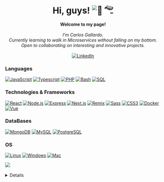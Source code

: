 <h1 align="center">Hi, guys! <img src="https://github-production-user-asset-6210df.s3.amazonaws.com/24524555/238178097-766d336d-b87d-44ba-807c-c51de2bc6b4d.gif" width="28px" alt="👋"/> <img src="logo.gif" alt="My Logo" width="28px" /></h1>

<p align="center">
    <b>Welcome to my page!</b><br><br>
    <i>
        I'm Carlos Gallardo.<br>
        Currently learning to walk in Microservices without falling on my bottom.<br>
        Open to collaborating on interesting and innovative projects.<br>
    </i><br>
    <a href="https://www.linkedin.com/in/carlos-gallardo-693768198">
        <img src="https://img.shields.io/badge/LinkedIn-blue?style=flat-square&logo=linkedin" alt="LinkedIn">
    </a>
</p>

### Languages

[![JavaScript](https://img.shields.io/badge/javascript-black?style=for-the-badge&logo=javascript)](https://github.com/rexpeto)
[![Typescript](https://img.shields.io/badge/Typescript-black?style=for-the-badge&logo=typescript)](https://github.com/rexpeto)
[![PHP](https://img.shields.io/badge/php-black?style=for-the-badge&logo=php)](https://github.com/rexpeto)
[![Bash](https://img.shields.io/badge/bash-black?style=for-the-badge&logo=gnu-bash&logoColor=white)](https://github.com/rexpeto)
[![SQL](https://img.shields.io/badge/sql-black?style=for-the-badge&logo=mysql)](https://github.com/rexpeto)

### Technologies & Frameworks

[![React](https://img.shields.io/badge/react-black?style=for-the-badge&logo=react)](https://github.com/rexpeto)
[![Node.js](https://img.shields.io/badge/node.js-black?style=for-the-badge&logo=nodedotjs)](https://github.com/rexpeto)
[![Express](https://img.shields.io/badge/express.js-black?style=for-the-badge&logo=express)](https://github.com/rexpeto)
[![Next.js](https://img.shields.io/badge/Next.js-black?style=for-the-badge&logo=nextdotjs)](https://github.com/rexpeto)
[![Remix](https://img.shields.io/badge/Remix-black?style=for-the-badge&logo=remix)](https://github.com/rexpeto)
[![Sass](https://img.shields.io/badge/sass-black?style=for-the-badge&logo=sass)](https://github.com/rexpeto)
[![CSS3](https://img.shields.io/badge/css3-black?style=for-the-badge&logo=css3)](https://github.com/rexpeto)
[![Docker](https://img.shields.io/badge/docker-black?style=for-the-badge&logo=docker)](https://github.com/rexpeto)
[![Vue](https://img.shields.io/badge/vue-black?style=for-the-badge&logo=vuedotjs)](https://github.com/rexpeto)

### DataBases

[![MongoDB](https://img.shields.io/badge/mongodb-black?style=for-the-badge&logo=mongodb)](https://github.com/rexpeto)
[![MySQL](https://img.shields.io/badge/mysql-black?style=for-the-badge&logo=mysql)](https://github.com/rexpeto)
[![PostgreSQL](https://img.shields.io/badge/postgresql-black?style=for-the-badge&logo=postgresql)](https://github.com/rexpeto)

### OS

[![Linux](https://img.shields.io/badge/linux-black?style=for-the-badge&logo=Linux)](https://github.com/rexpeto)
[![Windows](https://img.shields.io/badge/Windows-black?style=for-the-badge&logo=Windows)](https://github.com/rexpeto)
[![Mac](https://img.shields.io/badge/macos-black?style=for-the-badge&logo=Macos)](https://github.com/rexpeto)

[![](https://visitcount.itsvg.in/api?id=Rexpeto&label=Profile%20Views&color=1&icon=3&pretty=true)](https://visitcount.itsvg.in)
<details>
<p align="center">
  <a href="https://github.com/rexpeto">
    <img src="http://github-profile-summary-cards.vercel.app/api/cards/profile-details?username=rexpeto&theme=transparent" />
  </a>
  <a href="https://github.com/rexpeto">
    <img src="https://github-readme-streak-stats.herokuapp.com/?user=wervlad&hide_border=true&card_width=338&theme=transparent" />
  </a>
  <a href="https://github.com/rexpeto">
    <img src="http://github-profile-summary-cards.vercel.app/api/cards/stats?username=rexpeto&theme=transparent" />
  </a>
  <a href="https://github.com/rexpeto">
    <img src="https://github-readme-stats.vercel.app/api/top-langs/?username=rexpeto&langs_count=10&card_width=699&hide_border=true&theme=transparent" />
  </a>
</p>
</details>

